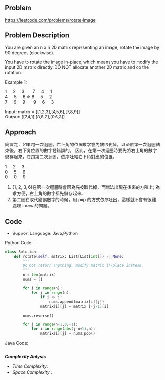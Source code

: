 ## Problem

https://leetcode.com/problems/rotate-image

## Problem Description

You are given an n x n 2D matrix representing an image, rotate the image by 90 degrees (clockwise).

You have to rotate the image in-place, which means you have to modify the input 2D matrix directly. DO NOT allocate another 2D matrix and do the rotation.

Example 1:

1 &nbsp;&nbsp;&nbsp; 2 &nbsp;&nbsp;&nbsp; 3 &nbsp;&nbsp;&nbsp;&nbsp;&nbsp; 7 &nbsp;&nbsp;&nbsp; 4 &nbsp;&nbsp;&nbsp; 1 </br> 
4 &nbsp;&nbsp;&nbsp; 5 &nbsp;&nbsp;&nbsp; 6 => 8 &nbsp;&nbsp;&nbsp; 5 &nbsp;&nbsp;&nbsp; 2 </br> 
7 &nbsp;&nbsp;&nbsp; 6 &nbsp;&nbsp;&nbsp; 9 &nbsp;&nbsp;&nbsp;&nbsp;&nbsp; 9 &nbsp;&nbsp;&nbsp; 6 &nbsp;&nbsp;&nbsp; 3 </br> 

Input: matrix = [[1,2,3],[4,5,6],[7,8,9]]  </br>
Output: [[7,4,1],[8,5,2],[9,6,3]]  

## Approach
簡言之，如果跑一次迴圈，右上角的位置數字會先被取代掉，以至於第一次迴圈結束後，右下角位置的數字是錯誤的。
因此，在第一次迴圈時要先將右上角的數字儲存起來，在跑第二次迴圈，依序吐給右下角對應的位置。 

1 &nbsp;&nbsp;&nbsp; 2 &nbsp;&nbsp;&nbsp; 3  </br>
0 &nbsp;&nbsp;&nbsp; 5 &nbsp;&nbsp;&nbsp; 6  </br>
0 &nbsp;&nbsp;&nbsp; 0 &nbsp;&nbsp;&nbsp; 9  </br>

1. (1, 2, 3, 6)在第一次迴圈時會因為先被取代掉，而無法出現在後來的方陣上; 為求方便，右上角的數字都先儲存起來。
2. 第二圈在取代錯誤數字的時候，用 pop 的方式依序吐出，這樣就不會有很難處理 index 的問題。


## Code

- Support Language: Java,Python

Python Code:

```py
class Solution:
    def rotate(self, matrix: List[List[int]]) -> None:
        """
        Do not return anything, modify matrix in-place instead.
        """
        n = len(matrix)
        nums = []

        for i in range(n):
            for j in range(n):
                if i <= j:
                    nums.append(matrix[i][j])
                matrix[i][j] = matrix [-j-1][i]
        
        nums.reverse()

        for j in range(n-1,0,-1):
            for i in range(abs(j-n+1),n):
                matrix[i][j] = nums.pop()    
```

Java Code:

```

```

**_Complexity Anlysis_**

- _Time Complexity_: 
- _Space Complexity_：
